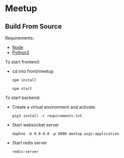 # Meetup

## Build From Source

Requirements: 
- [Node](https://nodejs.org/en)
- [Python3](https://www.python.org/downloads/)
    

To start frontend:

- cd into front/meetup

    ````npm install````

    ````npm start````


To start backend:

- Create a virtual environment and activate.

    ````pip3 install -r requirements.txt````

- Start websocket server
    
    ````daphne -b 0.0.0.0 -p 8000 meetup.asgi:application````

- Start redis server

    ````redis-server````





